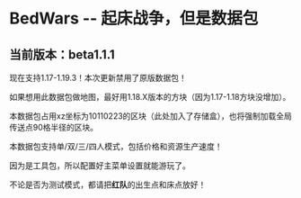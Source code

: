 # BedWars -- 起床战争，但是数据包
## 当前版本：beta1.1.1

现在支持1.17-1.19.3！本次更新禁用了原版数据包！

如果想用此数据包做地图，最好用1.18.X版本的方块（因为1.17-1.18方块没增加）。

本数据包占用xz坐标为10110223的区块（此处加入了存储盒），也将强制加载全局传送点90格半径的区块。

本数据包支持单/双/三/四人模式，包括价格和资源生产速度！

因为是工具包，所以配置好主菜单设置就能游玩了。

不论是否为测试模式，都请把**红队**的出生点和床点放好！
